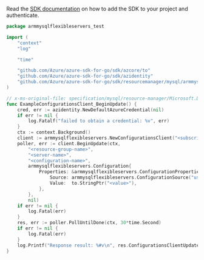 Read the [SDK documentation](https://github.com/Azure/azure-sdk-for-go/blob/sdk%2Fresourcemanager%2Fmysql%2Farmmysqlflexibleservers%2Fv0.3.1/sdk/resourcemanager/mysql/armmysqlflexibleservers/README.md) on how to add the SDK to your project and authenticate.

```go
package armmysqlflexibleservers_test

import (
	"context"
	"log"

	"time"

	"github.com/Azure/azure-sdk-for-go/sdk/azcore/to"
	"github.com/Azure/azure-sdk-for-go/sdk/azidentity"
	"github.com/Azure/azure-sdk-for-go/sdk/resourcemanager/mysql/armmysqlflexibleservers"
)

// x-ms-original-file: specification/mysql/resource-manager/Microsoft.DBforMySQL/stable/2021-05-01/examples/ConfigurationUpdate.json
func ExampleConfigurationsClient_BeginUpdate() {
	cred, err := azidentity.NewDefaultAzureCredential(nil)
	if err != nil {
		log.Fatalf("failed to obtain a credential: %v", err)
	}
	ctx := context.Background()
	client := armmysqlflexibleservers.NewConfigurationsClient("<subscription-id>", cred, nil)
	poller, err := client.BeginUpdate(ctx,
		"<resource-group-name>",
		"<server-name>",
		"<configuration-name>",
		armmysqlflexibleservers.Configuration{
			Properties: &armmysqlflexibleservers.ConfigurationProperties{
				Source: armmysqlflexibleservers.ConfigurationSource("user-override").ToPtr(),
				Value:  to.StringPtr("<value>"),
			},
		},
		nil)
	if err != nil {
		log.Fatal(err)
	}
	res, err := poller.PollUntilDone(ctx, 30*time.Second)
	if err != nil {
		log.Fatal(err)
	}
	log.Printf("Response result: %#v\n", res.ConfigurationsClientUpdateResult)
}
```
